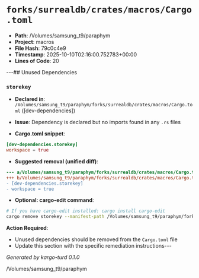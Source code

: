 # `forks/surrealdb/crates/macros/Cargo.toml`

- **Path**: /Volumes/samsung_t9/paraphym
- **Project**: macros
- **File Hash**: 79c0c4e9  
- **Timestamp**: 2025-10-10T02:16:00.752783+00:00  
- **Lines of Code**: 20

---## Unused Dependencies
### `storekey`

- **Declared in**: `/Volumes/samsung_t9/paraphym/forks/surrealdb/crates/macros/Cargo.toml` ([dev-dependencies])
- **Issue**: Dependency is declared but no imports found in any `.rs` files

- **Cargo.toml snippet**:
```toml
[dev-dependencies.storekey]
workspace = true
```

- **Suggested removal (unified diff)**:
```diff
--- a/Volumes/samsung_t9/paraphym/forks/surrealdb/crates/macros/Cargo.toml
+++ b/Volumes/samsung_t9/paraphym/forks/surrealdb/crates/macros/Cargo.toml
- [dev-dependencies.storekey]
- workspace = true
```

- **Optional: cargo-edit command**:
```bash
# If you have cargo-edit installed: cargo install cargo-edit
cargo remove storekey --manifest-path /Volumes/samsung_t9/paraphym/forks/surrealdb/crates/macros/Cargo.toml
```

**Action Required**:
- Unused dependencies should be removed from the `Cargo.toml` file
- Update this section with the specific remediation instructions---

*Generated by kargo-turd 0.1.0*

/Volumes/samsung_t9/paraphym